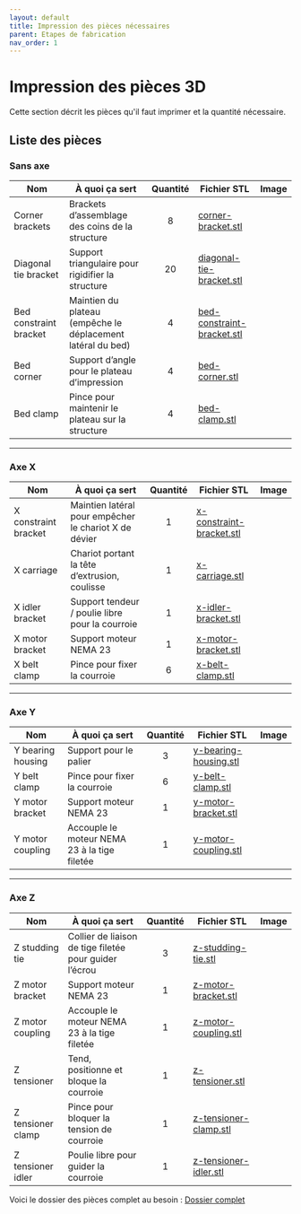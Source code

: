 ```yaml
---
layout: default
title: Impression des pièces nécessaires
parent: Etapes de fabrication
nav_order: 1
---
```


# Impression des pièces 3D

Cette section décrit les pièces qu'il faut imprimer et la quantité nécessaire.

## Liste des pièces

### Sans axe

| Nom                    | À quoi ça sert                                                    | Quantité | Fichier STL | Image |
|------------------------|--------------------------------------------------------------------|:--------:|-------------|-------|
| Corner brackets        | Brackets d’assemblage des coins de la structure                    |    8     |[corner-bracket.stl](../piece_3d/Corner-bracket.stl)             |       |
| Diagonal tie bracket   | Support triangulaire pour rigidifier la structure                  |   20     |[diagonal-tie-bracket.stl](../piece_3d/Diagonal-tie-bracket.stl)             |       |
| Bed constraint bracket | Maintien du plateau (empêche le déplacement latéral du bed)        |    4     |[bed-constraint-bracket.stl](../piece_3d/Bed-constraint-bracket.stl)             |       |
| Bed corner             | Support d’angle pour le plateau d’impression                       |    4     |[bed-corner.stl](../piece_3d/Bed-corner.stl)              |       |
| Bed clamp              | Pince pour maintenir le plateau sur la structure                   |    4     |[bed-clamp.stl](..[/piece_3d/Bed-clamp.stl])             |       |

---

### Axe X

| Nom                  | À quoi ça sert                                                           | Quantité | Fichier STL | Image |
|----------------------|---------------------------------------------------------------------------|:--------:|-------------|-------|
| X constraint bracket | Maintien latéral pour empêcher le chariot X de dévier                     |    1     |[x-constraint-bracket.stl](../piece_3d/X-constraint-bracket.stl)             |       |
| X carriage           | Chariot portant la tête d’extrusion, coulisse                             |    1     |[x-carriage.stl](../piece_3d/X-carriage.stl)             |       |
| X idler bracket      | Support tendeur / poulie libre pour la courroie                           |    1     |[x-idler-bracket.stl](../piece_3d/X-idler-bracket.stl)             |       |
| X motor bracket      | Support moteur NEMA 23                                                    |    1     |[x-motor-bracket.stl](../piece_3d/X-motor-bracket.stl)             |       |
| X belt clamp         | Pince pour fixer la courroie                                              |    6     |[x-belt-clamp.stl](../piece_3d/X-belt-clamp.stl)             |       |

---

### Axe Y

| Nom                 | À quoi ça sert                                                         | Quantité | Fichier STL | Image |
|---------------------|-------------------------------------------------------------------------|:--------:|-------------|-------|
| Y bearing housing   | Support pour le palier                                                  |    3     |[y-bearing-housing.stl](../piece_3d/Y-bearing-housing.stl)             |       |
| Y belt clamp        | Pince pour fixer la courroie                                            |    6     |[y-belt-clamp.stl](../piece_3d/Y-belt-clamp.stl)             |       |
| Y motor bracket     | Support moteur NEMA 23                                                  |    1     |[y-motor-bracket.stl](../piece_3d/Y-motor-bracket.stl)             |       |
| Y motor coupling    | Accouple le moteur NEMA 23 à la tige filetée                            |    1     |[y-motor-coupling.stl](../piece_3d/Y-motor-coupling.stl)             |       |

---

### Axe Z

| Nom                  | À quoi ça sert                                                              | Quantité | Fichier STL | Image |
|----------------------|------------------------------------------------------------------------------|:--------:|-------------|-------|
| Z studding tie       | Collier de liaison de tige filetée pour guider l’écrou                       |    3     |[z-studding-tie.stl](../piece_3d/Z-studding-tie.stl)             |       |
| Z motor bracket      | Support moteur NEMA 23                                                       |    1     |[z-motor-bracket.stl](../piece_3d/Z-motor-bracket.stl)             |       |
| Z motor coupling     | Accouple le moteur NEMA 23 à la tige filetée                                 |    1     |[z-motor-coupling.stl](../piece_3d/Z-motor-coupling.stl)             |       |
| Z tensioner          | Tend, positionne et bloque la courroie                                       |    1     |[z-tensioner.stl](../piece_3d/Z-tensioner.stl)             |       |
| Z tensioner clamp    | Pince pour bloquer la tension de courroie                                    |    1     |[z-tensioner-clamp.stl](../piece_3d/Z-tensioner-clamp.stl)             |       |
| Z tensioner idler    | Poulie libre pour guider la courroie                                         |    1     |[z-tensioner-idler.stl](../piece_3d/Z-tensioner-idler.stl)             |       |

Voici le dossier des pièces complet au besoin : [Dossier complet](../piece_3d/Reprap-cartesian-bot-1.0.5.zip)

